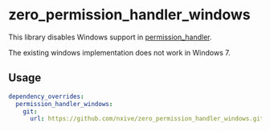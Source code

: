 # zero_permission_handler_windows

This library disables Windows support in [permission_handler](https://pub.dev/packages/permission_handler).

The existing windows implementation does not work in Windows 7.

## Usage

```yaml
dependency_overrides:
  permission_handler_windows:
    git:
      url: https://github.com/nxive/zero_permission_handler_windows.git
```
